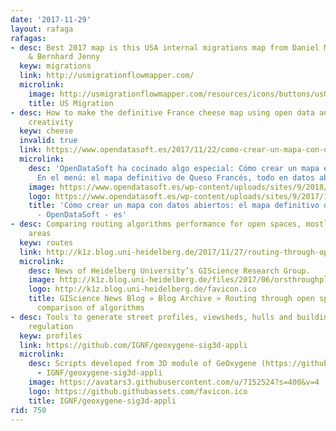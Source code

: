 ```yaml
---
date: '2017-11-29'
layout: rafaga
rafagas:
- desc: Best 2017 map is this USA internal migrations map from Daniel M. Stephen (@dan_m_stephen)
    & Bernhard Jenny
  keyw: migrations
  link: http://usmigrationflowmapper.com/
  microlink:
    image: http://usmigrationflowmapper.com/resources/icons/buttons/usOutline_white.svg
    title: US Migration
- desc: How to make the definitive France cheese map using open data and a bit of
    creativity
  keyw: cheese
  invalid: true
  link: https://www.opendatasoft.es/2017/11/22/como-crear-un-mapa-con-datos-abiertos-el-mapa-definitivo-del-queso-frances/
  microlink:
    desc: 'OpenDataSoft ha cocinado algo especial: Cómo crear un mapa en Open Data.
      En el menú: el mapa definitivo de Queso Francés, todo en datos abiertos!'
    image: https://www.opendatasoft.es/wp-content/uploads/sites/9/2018/02/mapa-datos-abiertos-quesos-franceses.jpg
    logo: https://www.opendatasoft.es/wp-content/uploads/sites/9/2017/10/favicon.png
    title: 'Cómo crear un mapa con datos abiertos: el mapa definitivo del queso francés
      - OpenDataSoft - es'
- desc: Comparing routing algorithms performance for open spaces, mostly for pedestrian
    areas
  keyw: routes
  link: http://k1z.blog.uni-heidelberg.de/2017/11/27/routing-through-open-spaces-%e2%80%93-a-performance-comparison-of-algorithms/
  microlink:
    desc: News of Heidelberg University’s GIScience Research Group.
    image: http://k1z.blog.uni-heidelberg.de/files/2017/06/orsthroughplaces12-150x150.jpg
    logo: http://k1z.blog.uni-heidelberg.de/favicon.ico
    title: GIScience News Blog » Blog Archive » Routing through open spaces – a performance
      comparison of algorithms
- desc: Tools to generate street profiles, viewsheds, hulls and buildings from urban
    regulation
  keyw: profiles
  link: https://github.com/IGNF/geoxygene-sig3d-appli
  microlink:
    desc: Scripts developed from 3D module of GeOxygene (https://github.com/IGNF/geoxygene)
      - IGNF/geoxygene-sig3d-appli
    image: https://avatars3.githubusercontent.com/u/7152524?s=400&v=4
    logo: https://github.githubassets.com/favicon.ico
    title: IGNF/geoxygene-sig3d-appli
rid: 750
---
```


